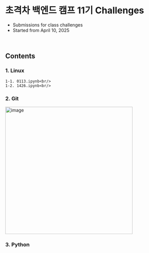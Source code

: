 # 초격차 백엔드 캠프 11기 Challenges
- Submissions for class challenges
- Started from April 10, 2025
<br/>

## Contents<br/>
  ### 1. Linux<br/>
    1-1. 0113.ipynb<br/>
    1-2. 1426.ipynb<br/>
  ### 2. Git<br/>
  <img width="400" alt="image" src="https://github.com/user-attachments/assets/3b1a309b-dc22-41cb-be02-3e61964602ad" /><br/>
  ### 3. Python<br/>
